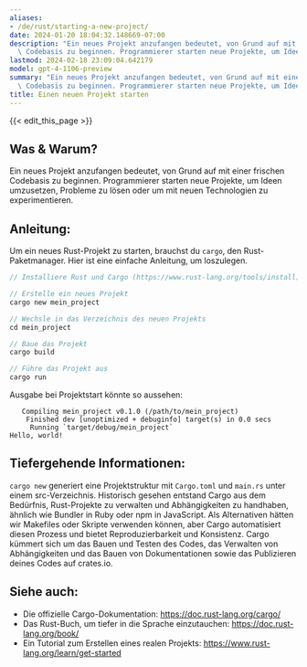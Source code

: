```yaml
---
aliases:
- /de/rust/starting-a-new-project/
date: 2024-01-20 18:04:32.148669-07:00
description: "Ein neues Projekt anzufangen bedeutet, von Grund auf mit einer frischen\
  \ Codebasis zu beginnen. Programmierer starten neue Projekte, um Ideen umzusetzen,\u2026"
lastmod: 2024-02-18 23:09:04.642179
model: gpt-4-1106-preview
summary: "Ein neues Projekt anzufangen bedeutet, von Grund auf mit einer frischen\
  \ Codebasis zu beginnen. Programmierer starten neue Projekte, um Ideen umzusetzen,\u2026"
title: Einen neuen Projekt starten
---
```


{{< edit_this_page >}}

## Was & Warum?
Ein neues Projekt anzufangen bedeutet, von Grund auf mit einer frischen Codebasis zu beginnen. Programmierer starten neue Projekte, um Ideen umzusetzen, Probleme zu lösen oder um mit neuen Technologien zu experimentieren.

## Anleitung:
Um ein neues Rust-Projekt zu starten, brauchst du `cargo`, den Rust-Paketmanager. Hier ist eine einfache Anleitung, um loszulegen.

```Rust
// Installiere Rust und Cargo (https://www.rust-lang.org/tools/install)

// Erstelle ein neues Projekt
cargo new mein_project

// Wechsle in das Verzeichnis des neuen Projekts
cd mein_project

// Baue das Projekt
cargo build

// Führe das Projekt aus
cargo run
```
Ausgabe bei Projektstart könnte so aussehen:
```
   Compiling mein_project v0.1.0 (/path/to/mein_project)
    Finished dev [unoptimized + debuginfo] target(s) in 0.0 secs
     Running `target/debug/mein_project`
Hello, world!
```

## Tiefergehende Informationen:
`cargo new` generiert eine Projektstruktur mit `Cargo.toml` und `main.rs` unter einem src-Verzeichnis. Historisch gesehen entstand Cargo aus dem Bedürfnis, Rust-Projekte zu verwalten und Abhängigkeiten zu handhaben, ähnlich wie Bundler in Ruby oder npm in JavaScript. Als Alternativen hätten wir Makefiles oder Skripte verwenden können, aber Cargo automatisiert diesen Prozess und bietet Reproduzierbarkeit und Konsistenz. Cargo kümmert sich um das Bauen und Testen des Codes, das Verwalten von Abhängigkeiten und das Bauen von Dokumentationen sowie das Publizieren deines Codes auf crates.io.

## Siehe auch:
- Die offizielle Cargo-Dokumentation: https://doc.rust-lang.org/cargo/
- Das Rust-Buch, um tiefer in die Sprache einzutauchen: https://doc.rust-lang.org/book/
- Ein Tutorial zum Erstellen eines realen Projekts: https://www.rust-lang.org/learn/get-started
